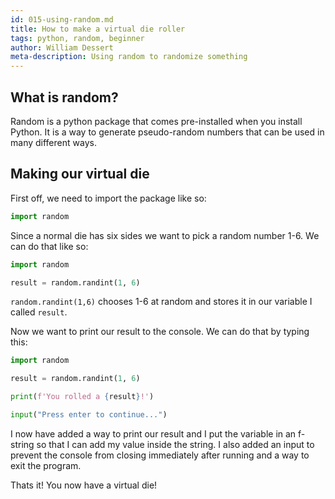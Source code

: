 ```yaml
---
id: 015-using-random.md
title: How to make a virtual die roller
tags: python, random, beginner
author: William Dessert
meta-description: Using random to randomize something
---
```


## What is random?

Random is a python package that comes pre-installed when you install Python. It is a way to generate pseudo-random numbers that can be used in many different ways.

## Making our virtual die

First off, we need to import the package like so:

```python
import random
```

Since a normal die has six sides we want to pick a random number 1-6. We can do that like so:

```python
import random

result = random.randint(1, 6)
```

`random.randint(1,6)` chooses 1-6 at random and stores it in our variable I called `result`.

Now we want to print our result to the console. We can do that by typing this:

```python
import random

result = random.randint(1, 6)

print(f'You rolled a {result}!')

input("Press enter to continue...")
```

I now have added a way to print our result and I put the variable in an f-string so that I can add my value inside the string. I also added an input to prevent the console from closing immediately after running and a way to exit the program.

Thats it! You now have a virtual die!